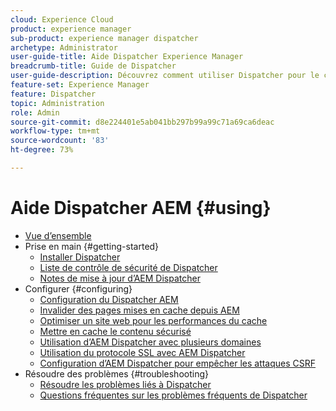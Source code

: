 ```yaml
---
cloud: Experience Cloud
product: experience manager
sub-product: experience manager dispatcher
archetype: Administrator
user-guide-title: Aide Dispatcher Experience Manager
breadcrumb-title: Guide de Dispatcher
user-guide-description: Découvrez comment utiliser Dispatcher pour le cache, la répartition de charge et l’amélioration de la sécurité de votre serveur AEM.
feature-set: Experience Manager
feature: Dispatcher
topic: Administration
role: Admin
source-git-commit: d8e224401e5ab041bb297b99a99c71a69ca6deac
workflow-type: tm+mt
source-wordcount: '83'
ht-degree: 73%

---
```



# Aide Dispatcher AEM {#using}

+ [Vue d’ensemble](dispatcher.md)
+ Prise en main {#getting-started}
   + [Installer Dispatcher](dispatcher-install.md)
   + [Liste de contrôle de sécurité de Dispatcher](security-checklist.md)
   + [Notes de mise à jour d’AEM Dispatcher](release-notes.md)
+ Configurer {#configuring}
   + [Configuration du Dispatcher AEM](dispatcher-configuration.md)
   + [Invalider des pages mises en cache depuis AEM](page-invalidate.md)
   + [Optimiser un site web pour les performances du cache](https://experienceleague.adobe.com/fr/docs/experience-manager-65/content/implementing/deploying/configuring/configuring-performance)
   + [Mettre en cache le contenu sécurisé](permissions-cache.md)
   + [Utilisation d’AEM Dispatcher avec plusieurs domaines](dispatcher-domains.md)
   + [Utilisation du protocole SSL avec AEM Dispatcher](dispatcher-ssl.md)
   + [Configuration d’AEM Dispatcher pour empêcher les attaques CSRF](configuring-dispatcher-to-prevent-csrf.md)
+ Résoudre des problèmes {#troubleshooting}
   + [Résoudre les problèmes liés à Dispatcher](dispatcher-troubleshooting.md)
   + [Questions fréquentes sur les problèmes fréquents de Dispatcher](dispatcher-faq.md)
